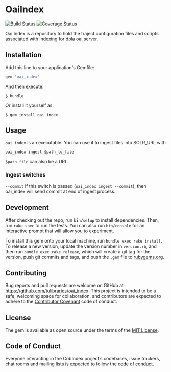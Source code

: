 # OaiIndex
[![Build Status](https://travis-ci.org/tulibraries/oai_index.svg?branch=main)](https://travis-ci.org/tulibraries/oai_index)
[![Coverage Status](https://coveralls.io/repos/github/tulibraries/oai_index/badge.svg?branch=main)](https://coveralls.io/github/tulibraries/oai_index?branch=main)

Oai Index is a repository to hold the traject configuration files and scripts
associated with indexing for dpla oai server.

## Installation

Add this line to your application's Gemfile:

```ruby
gem 'oai_index'
```

And then execute:

    $ bundle

Or install it yourself as:

    $ gem install oai_index

## Usage

`oai_index` is an executable.  You can use it to ingest files into SOLR_URL with

```
oai_index ingest $path_to_file
```

`$path_file` can also be a URL.


### Ingest switches
`--commit` If this switch is passed (`oai_index ingest --commit`), then oai_index will send commit at end of ingest process.


## Development

After checking out the repo, run `bin/setup` to install dependencies. Then, run `rake spec` to run the tests. You can also run `bin/console` for an interactive prompt that will allow you to experiment.

To install this gem onto your local machine, run `bundle exec rake install`. To release a new version, update the version number in `version.rb`, and then run `bundle exec rake release`, which will create a git tag for the version, push git commits and tags, and push the `.gem` file to [rubygems.org](https://rubygems.org).

## Contributing

Bug reports and pull requests are welcome on GitHub at https://github.com/tulibraries/oai_index. This project is intended to be a safe, welcoming space for collaboration, and contributors are expected to adhere to the [Contributor Covenant](http://contributor-covenant.org) code of conduct.

## License

The gem is available as open source under the terms of the [MIT License](https://opensource.org/licenses/MIT).

## Code of Conduct

Everyone interacting in the CobIndex project’s codebases, issue trackers, chat rooms and mailing lists is expected to follow the [code of conduct](https://github.com/tulibraries/oai_index/blob/main/CODE_OF_CONDUCT.md).
